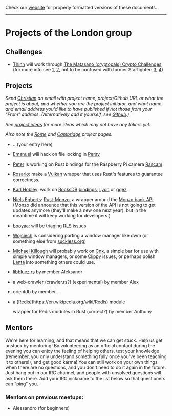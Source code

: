 Check our [website](http://rustaceans.uk/) for
properly formatted versions of these documents.

---

# Projects of the London group

## Challenges

* [Thinh](https://www.meetup.com/Rust-London-User-Group/members/59080642/) will work through [The Matasano (cryptopals) Crypto Challenges](http://cryptopals.com/) (for more info see [1](https://news.ycombinator.com/item?id=8166064), [2](https://news.ycombinator.com/item?id=15036766), not to be confused with former Starfighter: [3](https://news.ycombinator.com/item?id=9173939), [4](https://news.ycombinator.com/item?id=12415786))


## Projects 

*Send [Christian](mailto:chrjae@gmail.com) an email with project name, project/Github URL or what the project is about, and whether you are the project initiator, and what name and email address you'd like to have published if not those from your "From" address. (Alternatively add it yourself, see [Github](../Github.md).)*

*See [project ideas](../Project_ideas.md) for more ideas which may not have any takers yet.*

*Also note the [Rome](../Rome/Projects.md) and [Cambridge](../Cambridge/Projects.md) project pages.*


* ...(your entry here)

* [Emanuel](https://github.com/tglman) will hack on file locking in [Persy](https://gitlab.com/tglman/persy)

* [Peter](https://github.com/pedrosland) is working on Rust bindings for the Raspberry Pi camera [Rascam](https://github.com/pedrosland/rascam)

* [Rosario](https://github.com/veganpower): make a [Vulkan](https://www.khronos.org/vulkan/) wrapper that uses Rust's features to guarantee correctness.

* [Karl Hobley](https://github.com/kaedroho): work on [RocksDB](https://en.wikipedia.org/wiki/RocksDB) [bindings](https://github.com/spacejam/rust-rocksdb), [Lyon](https://github.com/nical/lyon) or [ggez](https://github.com/ggez/ggez).

* [Niels Egberts](https://github.com/nielsegberts/): [Rust-Monzo](https://github.com/nielsegberts/rust-monzo), a wrapper around the [Monzo bank API](https://duckduckgo.com/html/?q=Monzo%20api) (Monzo did announce that this version of the API is not going to get updates anymore (they'll make a new one next year), but in the meantime it will keep working for developers.)

* [booyaa](https://github.com/booyaa/): will be triaging [RLS](https://github.com/rust-lang-nursery/rls) issues.

* [Wojciech](https://www.meetup.com/Rust-London-User-Group/members/230502258/) is considering porting a window manager like dwm (or something else from [suckless.org](https://en.wikipedia.org/wiki/Suckless.org))

* [Michael Killough](https://github.com/mjkillough) will probably work on [Cnx](https://github.com/mjkillough/cnx), a simple bar for use with simple window managers, or some [Clippy](https://github.com/rust-lang-nursery/rust-clippy) issues, or perhaps polish [Lanta](https://github.com/mjkillough/lanta) into something others could use.

* [libbluez.rs](http://github.com/khvzak/libbluez-rs) by member
  Aleksandr

* a web-crawler (crawler.rs?) <!--(url XXX)--> (experimental) by member Alex

* orientdb by member ...<!--XXX-->

* <!--XXX project name and URL?-->a [Redis](https://en.wikipedia.org/wiki/Redis) module
  wrapper for Redis modules in Rust (correct?) by member Anthony


## Mentors

We're here for learning, and that means that we can get stuck. Help us get unstuck by mentoring! By volunteering as an official contact during the evening you can enjoy the feeling of helping others, test your knowledge (remember, you only understand something fully once you've been teaching it to others!), and get good karma! You can still work on your own things when there are no questions, and you don't need to do it again in the future. Just hang out in our IRC channel, and people with unsolved questions will ask them there. Add your IRC nickname to the list below so that questioners can "ping" you.

### Mentors on previous meetups:

* Alessandro (for beginners)

